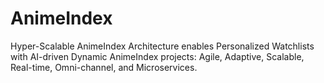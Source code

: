 # AnimeIndex
Hyper-Scalable AnimeIndex Architecture enables Personalized Watchlists with AI-driven Dynamic AnimeIndex projects: Agile, Adaptive, Scalable, Real-time, Omni-channel, and Microservices.
